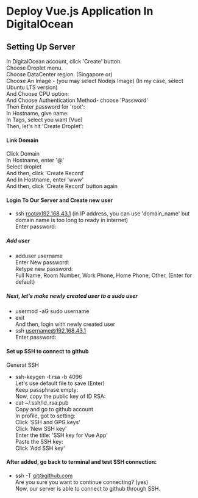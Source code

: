 # Deploy Vue.js Application In DigitalOcean  
## Setting Up Server 
In DigitalOcean account, click 'Create' button.  
Choose Droplet menu.  
Choose DataCenter region. (Singapore or)  
Choose An Image - (you may select Nodejs Image) (In my case, select Ubuntu LTS version)  
And Choose CPU option:  
And Choose Authentication Method- choose 'Password'  
Then Enter password for 'root':  
In Hostname, give name:  
In Tags, select you want (Vue)  
Then, let's hit 'Create Droplet':  

#### Link Domain 
Click Domain  
In Hostname, enter '@'  
Select droplet  
And then, click 'Create Record'  
And In Hostname, enter 'www'  
And then, click 'Create Record' button again  
#### Login To Our Server and Create new user  
- ssh root@192.168.43.1  (in IP address, you can use 'domain_name' but domain name is too long to ready in internet)  
Enter password:  
##### Add user
- adduser username  
Enter New password:   
Retype new password:  
Full Name, Room Number, Work Phone, Home Phone, Other, (Enter for default)  
##### Next, let's make newly created user to a sudo user  
- usermod -aG sudo username  
- exit  
And then, login with newly created user  
- ssh username@192.168.43.1  
Enter password:  
#### Set up SSH to connect to github  
Generat SSH  
- ssh-keygen -t rsa -b 4096  
Let's use default file to save (Enter)  
Keep passphrase empty:  
Now, copy the public key of ID RSA:  
- cat ~/.ssh/id_rsa.pub  
Copy and go to github account  
In profile, got to setting:  
Click 'SSH and GPG keys'  
Click 'New SSH key'  
Enter the title:  'SSH key for Vue App'  
Paste the SSH key:  
Click 'Add SSH key'  

#### After added, go back to terminal and test SSH connection:  
- ssh -T git@github.com  
Are you sure you want to continue connecting? (yes)  
Now, our server is able to connect to github through SSH.



